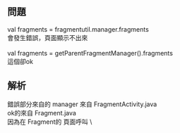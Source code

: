 ## 問題

val fragments = fragmentutil.manager.fragments \
會發生錯誤，頁面顯示不出來\
\
val fragments = getParentFragmentManager().fragments\
這個卻ok

## 解析
錯誤部分來自的 manager 來自 FragmentActivity.java\
ok的來自 Fragment.java\
因為在 Fragment的 頁面呼叫 \

